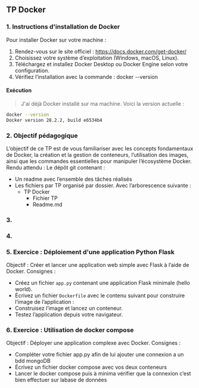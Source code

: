 ## TP Docker
### 1. Instructions d'installation de Docker
Pour installer Docker sur votre machine :
1. Rendez-vous sur le site officiel : https://docs.docker.com/get-docker/
2. Choisissez votre système d’exploitation (Windows, macOS, Linux).
3. Téléchargez et installez Docker Desktop ou Docker Engine selon votre configuration.
4. Vérifiez l’installation avec la commande :
docker --version

#### Exécution
> J'ai déjà Docker installé sur ma machine. Voici la version actuelle :
```bash
docker --version
Docker version 28.2.2, build e6534b4
```

### 2. Objectif pédagogique
L’objectif de ce TP est de vous familiariser avec les concepts fondamentaux de Docker,
la création et la gestion de conteneurs, l’utilisation des images, ainsi que les
commandes essentielles pour manipuler l’écosystème Docker.
Rendu attendu :
Le dépôt git contenant :
- Un readme avec l’ensemble des tâches réalisés
- Les fichiers par TP organisé par dossier. Avec l’arborescence suivante :
  - TP Docker
    - Fichier TP
    - Readme.md



### 3.

### 4.

### 5. Exercice : Déploiement d'une application Python Flask

Objectif : Créer et lancer une application web simple avec Flask à l’aide de Docker.
Consignes :
- Créez un fichier `app.py` contenant une application Flask minimale (hello world).
- Écrivez un fichier `Dockerfile` avec le contenu suivant pour construire l’image de l’application :
- Construisez l’image et lancez un conteneur.
- Testez l’application depuis votre navigateur.

### 6. Exercice : Utilisation de docker compose

Objectif : Déployer une application complexe avec Docker.
Consignes :
- Compléter votre fichier app.py afin de lui ajouter une connexion a un bdd mongoDB
- Écrivez un fichier docker compose avec vos deux conteneurs
- Lancer le docker compose puis à minima vérifier que la connexion c’est bien effectuer sur labase de données